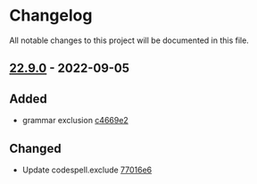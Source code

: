 # Changelog

All notable changes to this project will be documented in this file.

## [22.9.0] - 2022-09-05

## Added
* grammar exclusion [c4669e2](https://github.com/greenbone/troubadix/commit/c4669e2)

## Changed
* Update codespell.exclude [77016e6](https://github.com/greenbone/troubadix/commit/77016e6)

[22.9.0]: https://github.com/greenbone/troubadix/compare/v22.8.9...22.9.0